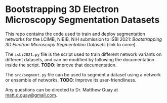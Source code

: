 # Bootstrapping 3D Electron Microscopy Segmentation Datasets

This repo contains the code used to train and deploy segmentation networks for the LCIMB, NIBIB, NIH submission to ISBI 2021: _Bootstrapping 3D Electron Microscopy Segmentation Datasets_ (link to come). 

The `isbi2021.py` file is the script used to train different network variants on different datasets, and can be modified by following the documentation inside the script. **TODO**: Improve that documentation.

The `src/segment.py` file can be used to segment a dataset using a network or ensemble of networks. **TODO**: Improve its user-friendliness.

Any questions can be directed to Dr. Matthew Guay at matt.d.guay@gmail.com.